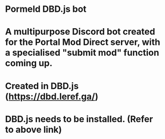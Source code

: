 # __Pormeld DBD.js bot__
# **A multipurpose Discord bot created for the Portal Mod Direct server, with a specialised "submit mod" function coming up.**
# Created in DBD.js (https://dbd.leref.ga/)
# DBD.js **needs** to be installed. (Refer to above link)

